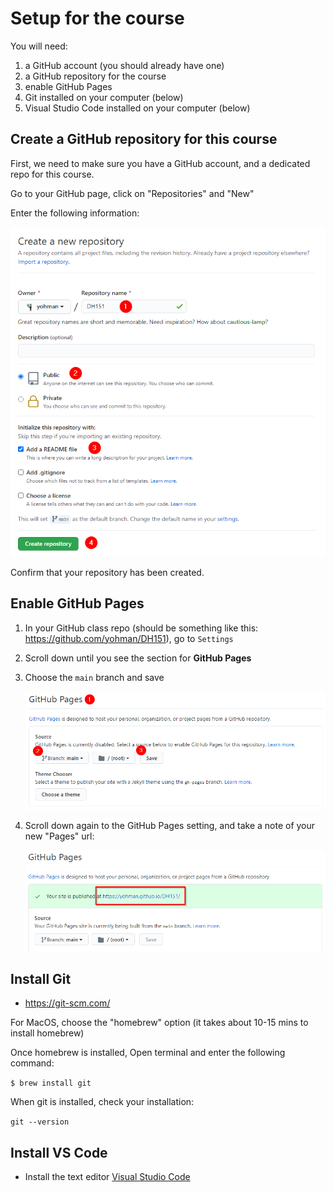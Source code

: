 
# Setup for the course
You will need:

1. a GitHub account (you should already have one)
1. a GitHub repository for the course
1. enable GitHub Pages
1. Git installed on your computer (below)
1. Visual Studio Code installed on your computer (below)

## Create a GitHub repository for this course

First, we need to make sure you have a GitHub account, and a dedicated repo for this course.

Go to your GitHub page, click on "Repositories" and "New"

Enter the following information:

<kbd><img src="images/createrepo.png"></kbd>

Confirm that your repository has been created.

## Enable GitHub Pages

1. In your GitHub class repo (should be something like this: https://github.com/yohman/DH151), go to `Settings`
2. Scroll down until you see the section for **GitHub Pages**
1. Choose the `main` branch and save

	<kbd><img src="images/pages.png"></kbd>

1. Scroll down again to the GitHub Pages setting, and take a note of your new "Pages" url:

	<kbd><img src="images/pagesurl.png"></kbd>


## Install Git

- https://git-scm.com/

For MacOS, choose the "homebrew" option (it takes about 10-15 mins to install homebrew)

Once homebrew is installed, Open terminal and enter the following command:

`$ brew install git`

When git is installed, check your installation:

`git --version`

## Install VS Code

- Install the text editor [Visual Studio Code](https://code.visualstudio.com/download)

